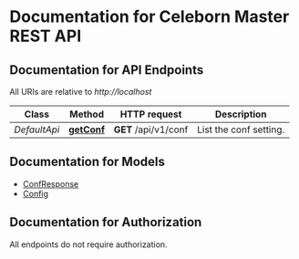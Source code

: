 # Documentation for Celeborn Master REST API

<a name="documentation-for-api-endpoints"></a>
## Documentation for API Endpoints

All URIs are relative to *http://localhost*

| Class | Method | HTTP request | Description |
|------------ | ------------- | ------------- | -------------|
| *DefaultApi* | [**getConf**](Apis/DefaultApi.md#getconf) | **GET** /api/v1/conf | List the conf setting. |


<a name="documentation-for-models"></a>
## Documentation for Models

 - [ConfResponse](./Models/ConfResponse.md)
 - [Config](./Models/Config.md)


<a name="documentation-for-authorization"></a>
## Documentation for Authorization

All endpoints do not require authorization.
